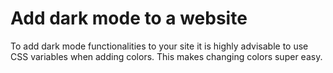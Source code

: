 # Add dark mode to a website

To add dark mode functionalities to your site it is highly advisable to use CSS variables when adding colors. This makes changing colors super easy.
